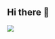 ## Hi there 👋
![](https://readme-typing-svg.herokuapp.com?font=Sriracha&color=D2D86E&lines=I'm+a+React+Frontend+Engineer)

<!--
**munirsebikaaka/munirsebikaaka** is a ✨ _special_ ✨ repository because its `README.md` (this file) appears on your GitHub profile.

Here are some ideas to get you started:

- 🔭 I’m currently working on ...
- 🌱 I’m currently learning ...
- 👯 I’m looking to collaborate on ...
- 🤔 I’m looking for help with ...
- 💬 Ask me about ...
- 📫 How to reach me: ...
- 😄 Pronouns: ...
- ⚡ Fun fact: ...
-->
